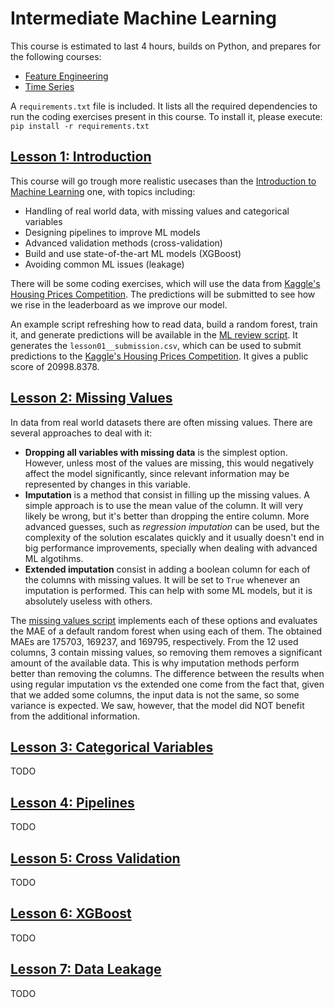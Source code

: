 # Intermediate Machine Learning
This course is estimated to last 4 hours, builds on Python, and prepares for the following courses:
- [Feature Engineering](https://www.kaggle.com/learn/feature-engineering)
- [Time Series](https://www.kaggle.com/learn/time-series)

A `requirements.txt` file is included. It lists all the required dependencies to run the coding exercises present in this course. To install it, please execute: `pip install -r requirements.txt`

## [Lesson 1: Introduction](https://www.kaggle.com/code/alexisbcook/introduction)
This course will go trough more realistic usecases than the [Introduction to Machine Learning](https://github.com/jmtc7/kaggle-courses/tree/main/00_intro_to_machine_learning) one, with topics including:
- Handling of real world data, with missing values and categorical variables
- Designing pipelines to improve ML models
- Advanced validation methods (cross-validation)
- Build and use state-of-the-art ML models (XGBoost)
- Avoiding common ML issues (leakage)

There will be some coding exercises, which will use the data from [Kaggle's Housing Prices Competition](https://www.kaggle.com/c/home-data-for-ml-course). The predictions will be submitted to see how we rise in the leaderboard as we improve our model.

An example script refreshing how to read data, build a random forest, train it, and generate predictions will be available in the [ML review script](https://github.com/jmtc7/kaggle-courses/tree/main/01_intermediate_machine_learning/coding_exercises/lesson01__ml_intro_review.py). It generates the `lesson01__submission.csv`, which can be used to submit predictions to the [Kaggle's Housing Prices Competition](https://www.kaggle.com/c/home-data-for-ml-course). It gives a public score of 20998.8378.


## [Lesson 2: Missing Values](https://www.kaggle.com/code/alexisbcook/missing-values)
In data from real world datasets there are often missing values. There are several approaches to deal with it:
- **Dropping all variables with missing data** is the simplest option. However, unless most of the values are missing, this would negatively affect the model significantly, since relevant information may be represented by changes in this variable.
- **Imputation** is a method that consist in filling up the missing values. A simple approach is to use the mean value of the column. It will very likely be wrong, but it's better than dropping the entire column. More advanced guesses, such as *regression imputation* can be used, but the complexity of the solution escalates quickly and it usually doesn't end in big performance improvements, specially when dealing with advanced ML algotihms.
- **Extended imputation** consist in adding a boolean column for each of the columns with missing values. It will be set to `True` whenever an imputation is performed. This can help with some ML models, but it is absolutely useless with others.

The [missing values script](https://github.com/jmtc7/kaggle-courses/tree/main/01_intermediate_machine_learning/coding_exercises/lesson02__missing_values.py) implements each of these options and evaluates the MAE of a default random forest when using each of them. The obtained MAEs are 175703, 169237, and 169795, respectively. From the 12 used columns, 3 contain missing values, so removing them removes a significant amount of the available data. This is why imputation methods perform better than removing the columns. The difference between the results when using regular imputation vs the extended one come from the fact that, given that we added some columns, the input data is not the same, so some variance is expected. We saw, however, that the model did NOT benefit from the additional information.


## [Lesson 3: Categorical Variables](https://www.kaggle.com/code/alexisbcook/categorical-variables)
TODO


## [Lesson 4: Pipelines](https://www.kaggle.com/code/alexisbcook/pipelines)
TODO


## [Lesson 5: Cross Validation](https://www.kaggle.com/code/alexisbcook/cross-validation)
TODO


## [Lesson 6: XGBoost](https://www.kaggle.com/code/alexisbcook/xgboost)
TODO


## [Lesson 7: Data Leakage](https://www.kaggle.com/code/alexisbcook/data-leakage)
TODO
